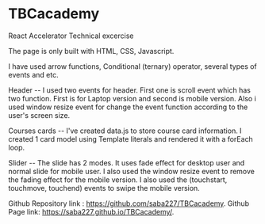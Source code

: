 # TBCacademy

React Accelerator Technical excercise

The page is only built with HTML, CSS, Javascript.

I have used arrow functions, Conditional (ternary) operator, several types of events and etc.

Header -- I used two events for header. First one is scroll event which has two function. First is for Laptop version and second is mobile version. Also i used window resize event for change the event function according to the user's screen size.

Courses cards -- I've created data.js to store course card information. I created 1 card model using Template literals and rendered it with a forEach loop.

Slider -- The slide has 2 modes. It uses fade effect for desktop user and normal slide for mobile user. I also used the window resize event to remove the fading effect for the mobile version. I also used the (touchstart, touchmove, touchend) events to swipe the mobile version.

Github Repository link : https://github.com/saba227/TBCacademy.
Github Page link: https://saba227.github.io/TBCacademy/.
